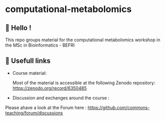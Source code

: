 # computational-metabolomics

## 👋 Hello !

This repo groups material for the computational metabolomics workshop in the MSc in Bioinformatics - BEFRI

## 🔗 Usefull links

- Course material:

  Most of the material is accessible at the following Zenodo repository: https://zenodo.org/record/6350485

- Discussion and exchanges around the course :

Please ahave a look at the Forum here : https://github.com/commons-teaching/forum/discussions
